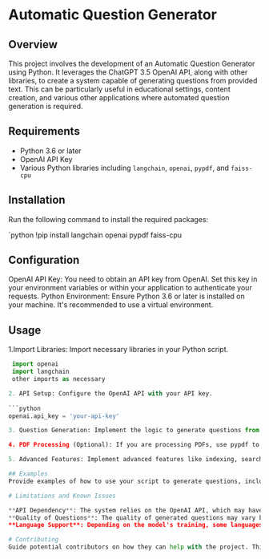 # Automatic Question Generator

## Overview
This project involves the development of an Automatic Question Generator using Python. 
It leverages the ChatGPT 3.5 OpenAI API, along with other libraries, to create a system capable of generating questions from provided text. 
This can be particularly useful in educational settings, content creation, and various other applications where automated question generation is required.

## Requirements
- Python 3.6 or later
- OpenAI API Key
- Various Python libraries including `langchain`, `openai`, `pypdf`, and `faiss-cpu`

## Installation
Run the following command to install the required packages:

`python
!pip install langchain openai pypdf faiss-cpu


## Configuration

OpenAI API Key: You need to obtain an API key from OpenAI. Set this key in your environment variables or within your application to authenticate your requests.
Python Environment: Ensure Python 3.6 or later is installed on your machine. It's recommended to use a virtual environment.
## Usage
1.Import Libraries: Import necessary libraries in your Python script.

```python
 import openai
 import langchain
 other imports as necessary

2. API Setup: Configure the OpenAI API with your API key.
   
```python
openai.api_key = 'your-api-key'

3. Question Generation: Implement the logic to generate questions from the text. You can use langchain and OpenAI's GPT-3.5 model for this purpose.

4. PDF Processing (Optional): If you are processing PDFs, use pypdf to extract text.

5. Advanced Features: Implement advanced features like indexing, searching, or similarity checks using faiss-cpu if needed.

## Examples
Provide examples of how to use your script to generate questions, including how to input text and interpret the output.

# Limitations and Known Issues

**API Dependency**: The system relies on the OpenAI API, which may have usage limits or costs associated with it.
**Quality of Questions**: The quality of generated questions may vary based on the input text and the model's current capabilities.
**Language Support**: Depending on the model's training, some languages might be better supported than others.

# Contributing
Guide potential contributors on how they can help with the project. This could include instructions for forking the repository, making changes, and submitting pull requests.
